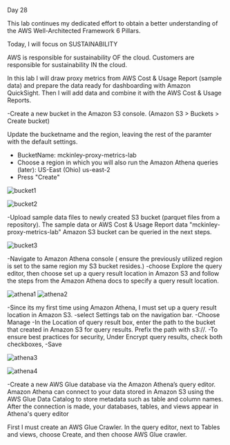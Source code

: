 Day 28

This lab continues my dedicated effort to obtain a better understanding of the AWS Well-Architected Framework 6 Pillars.

Today, I will focus on SUSTAINABILITY

AWS is responsible for sustainability OF the cloud. Customers are responsible for sustainability IN the cloud.

In this lab I will draw proxy metrics from AWS Cost & Usage Report (sample data) and prepare the data ready for dashboarding with Amazon QuickSight. Then I will add data and combine it with the AWS Cost & Usage Reports. 



-Create a new bucket in the Amazon S3 console. (Amazon S3 >  Buckets > Create bucket)

Update the bucketname and the region, leaving the rest of the paramter with the default settings. 

  - BucketName: mckinley-proxy-metrics-lab
  - Choose a region in which you will also run the Amazon Athena queries (later): US-East (Ohio) us-east-2
  - Press "Create"
 
![bucket1](https://user-images.githubusercontent.com/91057035/162256574-271c1c9b-ec5f-4f72-8d04-0f3a7155a834.png)


![bucket2](https://user-images.githubusercontent.com/91057035/162256901-1bd8505d-4a5f-4b60-a93a-d5ab2b1f8bfc.png)


-Upload sample data files to newly created S3 bucket (parquet files from a repository). The sample data or AWS Cost & Usage Report data "mckinley-proxy-metrics-lab" Amazon S3 bucket can be queried in the next steps.

![bucket3](https://user-images.githubusercontent.com/91057035/162259138-9a4c313b-9ca8-419d-a8ae-c55753bb7347.png)


-Navigate to Amazon Athena console ( ensure the previously utilized region is set to the same region my S3 bucket resides.)
  -choose Explore the query editor, then choose set up a query result location in Amazon S3 and follow the steps from the Amazon Athena docs to specify a query result location.
  
 
 ![athena1](https://user-images.githubusercontent.com/91057035/162260566-931f73b1-1bf4-4d86-8067-1fcc27c1bfdc.png)
 ![athena2](https://user-images.githubusercontent.com/91057035/162261039-81eebb65-be88-4af5-ac0d-555cf7cacb49.png)
 
 
 
 -Since its my first time using Amazon Athena, I must set up a query result location in Amazon S3.
  -select Settings tab on the navigation bar.
  -Choose Manage
  -In the Location of query result box, enter the path to the bucket that created in Amazon S3 for query results. Prefix the path with s3://.
      -To ensure best practices for security, Under Encrypt query results, check both checkboxes,
  -Save


![athena3](https://user-images.githubusercontent.com/91057035/162262877-e406b1df-2b7a-40fb-94a2-6828268ee10f.png)

![athena4](https://user-images.githubusercontent.com/91057035/162265128-6ac2a848-a30e-4961-81f3-3e9a4e6b3797.png)



-Create a new AWS Glue database via the Amazon Athena’s query editor. Amazon Athena can connect to your data stored in Amazon S3 using the AWS Glue Data Catalog to store metadata such as table and column names. After the connection is made, your databases, tables, and views appear in Athena's query editor

First I must create an AWS Glue Crawler. In the query editor, next to Tables and views, choose Create, and then choose AWS Glue crawler.
    



